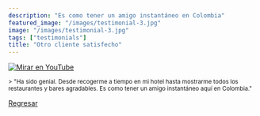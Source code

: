 ```yaml
---
description: "Es como tener un amigo instantáneo en Colombia"
featured_image: "/images/testimonial-3.jpg"
image: "/images/testimonial-3.jpg"
tags: ["testimonials"]
title: "Otro cliente satisfecho"
---
```


[![Mirar en YouTube](/images/testimonial-3-cover.png)](../testimonial-3/testimonial-3.html)

<small>
> "Ha sido genial. Desde recogerme a tiempo en mi hotel hasta mostrarme todos los restaurantes y bares agradables. Es como tener un amigo instantáneo aquí en Colombia."
</small>

[Regresar](<javascript:history.go(-1)>)
